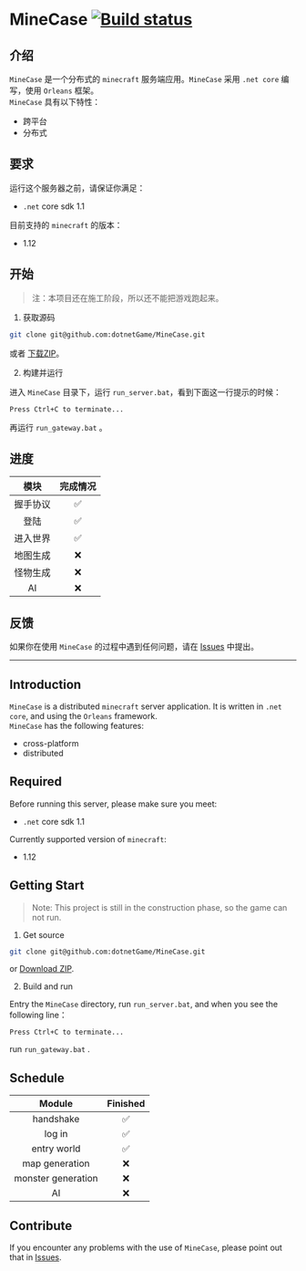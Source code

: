 MineCase
[![Build status](https://ci.appveyor.com/api/projects/status/w9h243k1lqee2ke5?svg=true)](https://ci.appveyor.com/project/sunnycase/minecase)
===

## 介绍
`MineCase` 是一个分布式的 `minecraft` 服务端应用。`MineCase` 采用 `.net core` 编写，使用 `Orleans` 框架。<br>
`MineCase` 具有以下特性：

* 跨平台
* 分布式

## 要求
运行这个服务器之前，请保证你满足：

* `.net` core sdk 1.1

目前支持的 `minecraft` 的版本：

* 1.12

## 开始

>注：本项目还在施工阶段，所以还不能把游戏跑起来。

1. 获取源码
```bash
git clone git@github.com:dotnetGame/MineCase.git
```
或者 [下载ZIP](https://github.com/dotnetGame/MineCase/archive/master.zip)。

2. 构建并运行

进入 `MineCase` 目录下，运行 `run_server.bat`，看到下面这一行提示的时候：
```
Press Ctrl+C to terminate...
```
再运行 `run_gateway.bat` 。

## 进度

| 模块 | 完成情况 |
|:---:|:---:|
|握手协议|:white_check_mark:|
|登陆|:white_check_mark:|
|进入世界|:white_check_mark:|
|地图生成|:x:|
|怪物生成|:x:|
|AI|:x:|

## 反馈

如果你在使用 `MineCase` 的过程中遇到任何问题，请在 [Issues](https://github.com/dotnetGame/MineCase/issues) 中提出。

***

## Introduction
`MineCase` is a distributed `minecraft` server application. It is written in `.net core`, and using the `Orleans` framework. <br>
`MineCase` has the following features:

* cross-platform
* distributed

## Required
Before running this server, please make sure you meet:

* `.net` core sdk 1.1

Currently supported version of `minecraft`:

* 1.12

## Getting Start

>Note: This project is still in the construction phase, so the game can not run.

1. Get source
```bash
git clone git@github.com:dotnetGame/MineCase.git
```
or [Download ZIP](https://github.com/dotnetGame/MineCase/archive/master.zip).

2. Build and run

Entry the `MineCase` directory, run `run_server.bat`, and when you see the following line：
```
Press Ctrl+C to terminate...
```
run `run_gateway.bat` .

## Schedule

|Module|Finished|
|:----:|:----:|
|handshake|:white_check_mark:|
|log in|:white_check_mark:|
|entry world|:white_check_mark:|
|map generation|:x:|
|monster generation|:x:|
|AI|:x:|

## Contribute
If you encounter any problems with the use of `MineCase`, please point out that in [Issues](https://github.com/dotnetGame/MineCase/issues).
